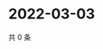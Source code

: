 # 2022-03-03

共 0 条

<!-- BEGIN WEIBO -->
<!-- 最后更新时间 Thu Mar 03 2022 12:11:45 GMT+0800 (China Standard Time) -->

<!-- END WEIBO -->
